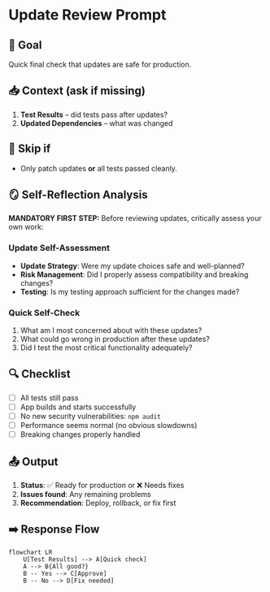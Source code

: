 # Update Review Prompt

## 🎯 Goal
Quick final check that updates are safe for production.

## 📥 Context (ask if missing)
1. **Test Results** – did tests pass after updates?
2. **Updated Dependencies** – what was changed

## 🚦 Skip if
- Only patch updates **or** all tests passed cleanly.

## 🪞 Self-Reflection Analysis
**MANDATORY FIRST STEP:** Before reviewing updates, critically assess your own work:

### Update Self-Assessment
- **Update Strategy**: Were my update choices safe and well-planned?
- **Risk Management**: Did I properly assess compatibility and breaking changes?
- **Testing**: Is my testing approach sufficient for the changes made?

### Quick Self-Check
1. What am I most concerned about with these updates?
2. What could go wrong in production after these updates?
3. Did I test the most critical functionality adequately?

## 🔍 Checklist
- [ ] All tests still pass
- [ ] App builds and starts successfully  
- [ ] No new security vulnerabilities: `npm audit`
- [ ] Performance seems normal (no obvious slowdowns)
- [ ] Breaking changes properly handled

## 📤 Output
1. **Status**: ✅ Ready for production or ❌ Needs fixes
2. **Issues found**: Any remaining problems
3. **Recommendation**: Deploy, rollback, or fix first

## ➡️ Response Flow
```mermaid
flowchart LR
    U[Test Results] --> A[Quick check]
    A --> B{All good?}
    B -- Yes --> C[Approve]
    B -- No --> D[Fix needed]
```